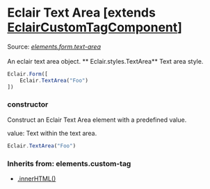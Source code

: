 # Eclair Text Area [extends [EclairCustomTagComponent](https://github.com/SamGarlick/Eclair/tree/main/docs/elements/custom-tag.md)]
Source: [_elements.form.text-area_](https://github.com/SamGarlick/Eclair/tree/main/src/elements/form/text-area.js)<br/><br/>
An eclair text area object.
**
Eclair.styles.TextArea**  Text area style.
```javascript
Eclair.Form([
    Eclair.TextArea("Foo")
])
```
### constructor
Construct an Eclair Text Area element with a predefined value.

value: Text within the text area.
```javascript
Eclair.TextArea("Foo")
```

### Inherits from: elements.custom-tag
 - [.innerHTML()](https://github.com/SamGarlick/Eclair/tree/main/docs/elements/custom-tag.md#innerHTML)